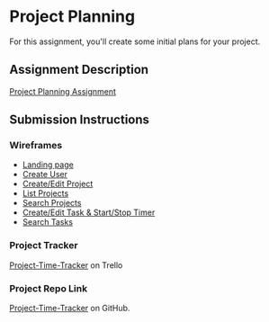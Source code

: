 # Project Planning
For this assignment, you'll create some initial plans for your project.

## Assignment Description
[Project Planning Assignment](https://education.launchcode.org/liftoff/modules/assignments/project-planning)

## Submission Instructions

### Wireframes

* [Landing page](https://github.com/elseesea/liftoff-assignments/blob/master/P3-Project_Planning/IMG_20210126_175717218.jpg)
* [Create User](https://github.com/elseesea/liftoff-assignments/blob/master/P3-Project_Planning/IMG_20210126_175726375.jpg)
* [Create/Edit Project](https://github.com/elseesea/liftoff-assignments/blob/master/P3-Project_Planning/IMG_20210126_175747150.jpg)
* [List Projects](https://github.com/elseesea/liftoff-assignments/blob/master/P3-Project_Planning/IMG_20210126_175758619.jpg)
* [Search Projects](https://github.com/elseesea/liftoff-assignments/blob/master/P3-Project_Planning/IMG_20210126_175847374.jpg)
* [Create/Edit Task & Start/Stop Timer](https://github.com/elseesea/liftoff-assignments/blob/master/P3-Project_Planning/IMG_20210126_175855858.jpg)
* [Search Tasks](https://github.com/elseesea/liftoff-assignments/blob/master/P3-Project_Planning/IMG_20210126_175905072.jpg)

### Project Tracker

[Project-Time-Tracker](https://trello.com/b/T0U4582q/project-task-time-tracker) on Trello

### Project Repo Link

[Project-Time-Tracker](https://github.com/elseesea/project-time-tracker) on GitHub.
